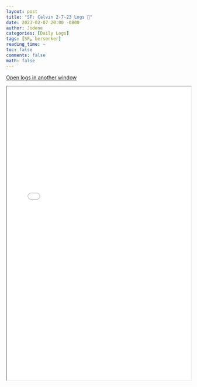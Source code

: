 ```yaml
---
layout: post
title: "SF: Calvin 2-7-23 Logs 📜"
date: 2023-02-07 20:00 -0800
author: Jodene
categories: [Daily Logs]
tags: [SF, berserker]
reading_time: ~
toc: false
comments: false
math: false
---
```


<a href="/assets/logs/2023/February/daily/2-7-23-SF/index.html#SF%3A%20Calvin%202-7-23" target="_blank">Open logs in another window</a>

<iframe src="/assets/logs/2023/February/daily/2-7-23-SF/index.html#SF%3A%20Calvin%202-7-23" width="100%" height="800" style="display:block; margin: 0 auto;"> </iframe>
